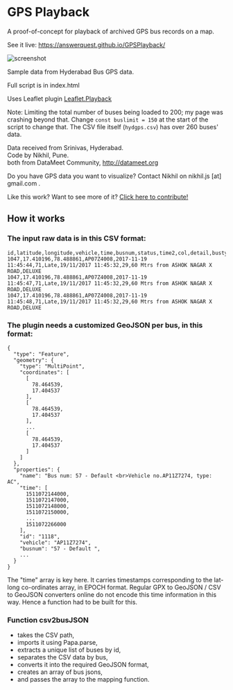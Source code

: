 # GPS Playback
A proof-of-concept for playback of archived GPS bus records on a map.

See it live: <https://answerquest.github.io/GPSPlayback/>

![screenshot](https://i.imgur.com/wFCXlRf.png)

Sample data from Hyderabad Bus GPS data.

Full script is in index.html

Uses Leaflet plugin [Leaflet.Playback](https://github.com/hallahan/LeafletPlayback)

Note: Limiting the total number of buses being loaded to 200; my page was crashing beyond that. Change `const buslimit = 150` at the start of the script to change that. The CSV file itself (`hydgps.csv`) has over 260 buses' data.

Data received from Srinivas, Hyderabad.<br>
Code by Nikhil, Pune.<br>
both from DataMeet Community, http://datameet.org

Do you have GPS data you want to visualize? Contact Nikhil on nikhil.js [at] gmail.com .

Like this work? Want to see more of it? [Click here to contribute!](https://www.instamojo.com/@nikhilvj/)

## How it works

### The input raw data is in this CSV format:

```
id,latitude,longitude,vehicle,time,busnum,status,time2,col,detail,bustype
1047,17.410196,78.488861,AP07Z4008,2017-11-19 11:45:44,71,Late,19/11/2017 11:45:32,29,60 Mtrs from ASHOK NAGAR X ROAD,DELUXE
1047,17.410196,78.488861,AP07Z4008,2017-11-19 11:45:47,71,Late,19/11/2017 11:45:32,29,60 Mtrs from ASHOK NAGAR X ROAD,DELUXE
1047,17.410196,78.488861,AP07Z4008,2017-11-19 11:45:48,71,Late,19/11/2017 11:45:32,29,60 Mtrs from ASHOK NAGAR X ROAD,DELUXE
```
### The plugin needs a customized GeoJSON per bus, in this format:
```
{
  "type": "Feature",
  "geometry": {
    "type": "MultiPoint",
    "coordinates": [
      [
        78.464539,
        17.404537
      ],
      [
        78.464539,
        17.404537
      ],
      ...
      [
        78.464539,
        17.404537
      ]
    ]
  },
  "properties": {
    "name": "Bus num: 57 - Default <br>Vehicle no.AP11Z7274, type: AC",
    "time": [
      1511072144000,
      1511072147000,
      1511072148000,
      1511072150000,
      ...
      1511072266000
    ],
    "id": "1118",
    "vehicle": "AP11Z7274",
    "busnum": "57 - Default ",
    ...
  }
}
```
The "time" array is key here. It carries timestamps corresponding to the lat-long co-ordinates array, in EPOCH format. Regular GPX to GeoJSON / CSV to GeoJSON converters online do not encode this time information in this way. Hence a function had to be built for this.

### Function csv2busJSON

* takes the CSV path, 
* imports it using Papa.parse,
* extracts a unique list of buses by id,
* separates the CSV data by bus,
* converts it into the required GeoJSON format,
* creates an array of bus jsons,
* and passes the array to the mapping function.
